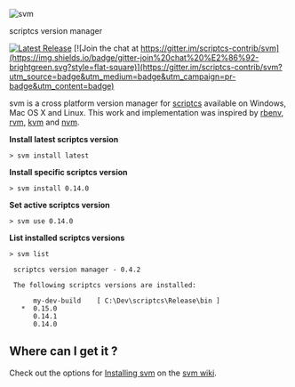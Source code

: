 ![svm](https://raw.githubusercontent.com/scriptcs-contrib/svm/master/assets/logo.png)

scriptcs version manager

[![Latest Release](http://img.shields.io/badge/svm-0.4.2-blue.svg?style=flat-square)](https://github.com/scriptcs-contrib/svm/releases/tag/v0.4.2) [![Join the chat at https://gitter.im/scriptcs-contrib/svm](https://img.shields.io/badge/gitter-join%20chat%20%E2%86%92-brightgreen.svg?style=flat-square)](https://gitter.im/scriptcs-contrib/svm?utm_source=badge&utm_medium=badge&utm_campaign=pr-badge&utm_content=badge)

svm is a cross platform version manager for [scriptcs](http://scriptcs.net/ "scriptcs makes it easy to write and execute C# with a simple text editor.") available on Windows, Mac OS X and Linux. This work and implementation was inspired by [rbenv](https://github.com/sstephenson/rbenv), [rvm](https://github.com/wayneeseguin/rvm), [kvm](https://github.com/aspnet/KRuntime/tree/dev/setup) and [nvm](https://github.com/creationix/nvm).

**Install latest scriptcs version**

```
> svm install latest
```

**Install specific scriptcs version**

```
> svm install 0.14.0
```

**Set active scriptcs version**

```
> svm use 0.14.0
```

**List installed scriptcs versions**

```
> svm list

 scriptcs version manager - 0.4.2

 The following scriptcs versions are installed:

      my-dev-build    [ C:\Dev\scriptcs\Release\bin ]
   *  0.15.0
      0.14.1
      0.14.0
```

## Where can I get it ?

Check out the options for [Installing svm](https://github.com/scriptcs-contrib/svm/wiki/Installing-svm) on the [svm wiki](https://github.com/scriptcs-contrib/svm/wiki).